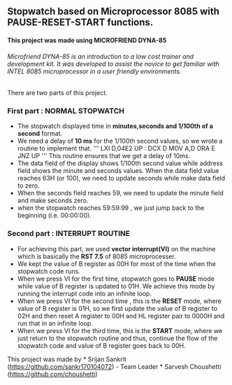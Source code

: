 ## Stopwatch based on Microprocessor 8085 with PAUSE-RESET-START functions.
#### This project was made using MICROFRIEND DYNA-85
###### Microfriend  DYNA-85  is  an  introduction  to  a  low cost trainer and  development kit. It was developed to assist the novice to get familiar with  INTEL  8085  microprocessor in  a user friendly environments.

There are two parts of this project.

### First part : NORMAL STOPWATCH

  *  The stopwatch displayed time in **minutes,seconds and 1/100th of a second** format.
  *  We need a delay of **10 ms** for the 1/100th second values, so we wrote a routine to implement that.
      '''
      LXI D,04E2
      UP : DCX D
      MOV A,D
      ORA E
      JNZ UP
      '''
     This routine ensures that we get a delay of 10ms.
  *  The data field of the display shows 1/100th second value while address field shows the minute and seconds values. When the data field value   reaches 63H (or 100), we need to update seconds while make data field to zero.
  * When the seconds field reaches 59, we need to update the minute field and make seconds zero.
  * when the stopwatch reaches 59:59:99 , we just jump back to the beginning (i.e. 00:00:00).

### Second part : INTERRUPT ROUTINE

  * For achieving this part, we used **vector interrupt(VI)** on the machine which is basically the **RST 7.5** of 8085 microprocesser.
  * We kept the value of B register as 00H for most of the time when the stopwatch code runs.
  * When we press VI for the first time, stopwatch goes to **PAUSE** mode while value of B register is updated to 01H. We achieve this mode by running the interrupt code into an infinite loop.
  * When we press VI for the second time , this is the **RESET** mode, where value of B register is 01H, so we first update the value of B register to 02H and then reset A register to 00H and HL register pair to 0000H and run that in an infinite loop.
  * When we press VI for the third time, this is the **START** mode, where we just return to the stopwatch routine and thus, continue the flow of the stopwatch code and value of B register goes back to 00H.


  This project was made by
    * Srijan Sankrit (https://github.com/sankr170104072) - Team Leader
    * Sarvesh Choushetti (https://github.com/choushetti)
